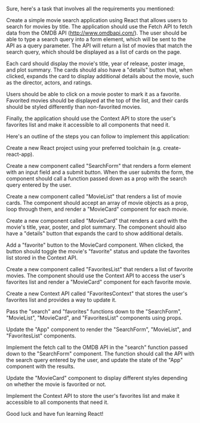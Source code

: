 Sure, here's a task that involves all the requirements you mentioned:

Create a simple movie search application using React that allows users to search for movies by title. The application should use the Fetch API to fetch data from the OMDB API (http://www.omdbapi.com/). The user should be able to type a search query into a form element, which will be sent to the API as a query parameter. The API will return a list of movies that match the search query, which should be displayed as a list of cards on the page.

Each card should display the movie's title, year of release, poster image, and plot summary. The cards should also have a "details" button that, when clicked, expands the card to display additional details about the movie, such as the director, actors, and ratings.

Users should be able to click on a movie poster to mark it as a favorite. Favorited movies should be displayed at the top of the list, and their cards should be styled differently than non-favorited movies.

Finally, the application should use the Context API to store the user's favorites list and make it accessible to all components that need it.

Here's an outline of the steps you can follow to implement this application:

Create a new React project using your preferred toolchain (e.g. create-react-app).

Create a new component called "SearchForm" that renders a form element with an input field and a submit button. When the user submits the form, the component should call a function passed down as a prop with the search query entered by the user.

Create a new component called "MovieList" that renders a list of movie cards. The component should accept an array of movie objects as a prop, loop through them, and render a "MovieCard" component for each movie.

Create a new component called "MovieCard" that renders a card with the movie's title, year, poster, and plot summary. The component should also have a "details" button that expands the card to show additional details.

Add a "favorite" button to the MovieCard component. When clicked, the button should toggle the movie's "favorite" status and update the favorites list stored in the Context API.

Create a new component called "FavoritesList" that renders a list of favorite movies. The component should use the Context API to access the user's favorites list and render a "MovieCard" component for each favorite movie.

Create a new Context API called "FavoritesContext" that stores the user's favorites list and provides a way to update it.

Pass the "search" and "favorites" functions down to the "SearchForm", "MovieList", "MovieCard", and "FavoritesList" components using props.

Update the "App" component to render the "SearchForm", "MovieList", and "FavoritesList" components.

Implement the fetch call to the OMDB API in the "search" function passed down to the "SearchForm" component. The function should call the API with the search query entered by the user, and update the state of the "App" component with the results.

Update the "MovieCard" component to display different styles depending on whether the movie is favorited or not.

Implement the Context API to store the user's favorites list and make it accessible to all components that need it.

Good luck and have fun learning React!